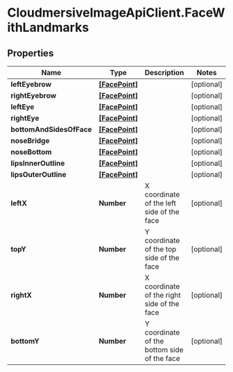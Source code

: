 # CloudmersiveImageApiClient.FaceWithLandmarks

## Properties
Name | Type | Description | Notes
------------ | ------------- | ------------- | -------------
**leftEyebrow** | [**[FacePoint]**](FacePoint.md) |  | [optional] 
**rightEyebrow** | [**[FacePoint]**](FacePoint.md) |  | [optional] 
**leftEye** | [**[FacePoint]**](FacePoint.md) |  | [optional] 
**rightEye** | [**[FacePoint]**](FacePoint.md) |  | [optional] 
**bottomAndSidesOfFace** | [**[FacePoint]**](FacePoint.md) |  | [optional] 
**noseBridge** | [**[FacePoint]**](FacePoint.md) |  | [optional] 
**noseBottom** | [**[FacePoint]**](FacePoint.md) |  | [optional] 
**lipsInnerOutline** | [**[FacePoint]**](FacePoint.md) |  | [optional] 
**lipsOuterOutline** | [**[FacePoint]**](FacePoint.md) |  | [optional] 
**leftX** | **Number** | X coordinate of the left side of the face | [optional] 
**topY** | **Number** | Y coordinate of the top side of the face | [optional] 
**rightX** | **Number** | X coordinate of the right side of the face | [optional] 
**bottomY** | **Number** | Y coordinate of the bottom side of the face | [optional] 


